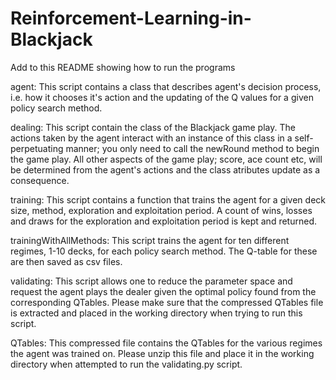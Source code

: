 # Reinforcement-Learning-in-Blackjack

Add to this README showing how to run the programs



agent:
This script contains a class that describes agent's decision process, i.e. how it chooses it's
action and the updating of the Q values for a given policy search method.

dealing:
This script contain the class of the Blackjack game play. The actions taken by the agent 
interact with an instance of this class in a self-perpetuating manner; you only need to call
the newRound method to begin the game play. All other aspects of the game play; score, ace count etc,
will be determined from the agent's actions and the class atributes update as a consequence.   

training:
This script contains a function that trains the agent for a given deck size, method, exploration and exploitation
period. A count of wins, losses and draws for the exploration and exploitation period is kept and returned. 

trainingWithAllMethods:
This script trains the agent for ten different regimes, 1-10 decks, for each policy search method. The Q-table 
for these are then saved as csv files. 

validating: 
This script allows one to reduce the parameter space and request the agent plays the dealer given the 
optimal policy found from the corresponding QTables. Please make sure that the compressed QTables file
is extracted and placed in the working directory when trying to run this script.

QTables:
This compressed file contains the QTables for the various regimes the agent was trained on. Please unzip this
file and place it in the working directory when attempted to run the validating.py script. 
